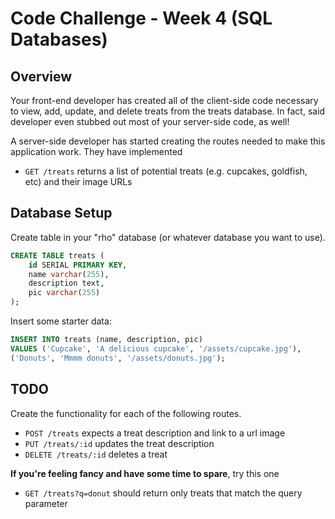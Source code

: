 # Code Challenge - Week 4 (SQL Databases)

## Overview

Your front-end developer has created all of the client-side code
necessary to view, add, update, and delete treats from the treats
database. In fact, said developer even stubbed out most of your
server-side code, as well!

A server-side developer has started creating the routes needed
to make this application work. They have implemented

* `GET /treats` returns a list of potential treats (e.g. cupcakes, goldfish, etc) and their image URLs

## Database Setup

Create table in your "rho" database (or whatever database you want to use).

```SQL
CREATE TABLE treats (
	id SERIAL PRIMARY KEY,
	name varchar(255),
	description text,
	pic varchar(255)
);
```
Insert some starter data:

```SQL
INSERT INTO treats (name, description, pic)
VALUES ('Cupcake', 'A delicious cupcake', '/assets/cupcake.jpg'),
('Donuts', 'Mmmm donuts', '/assets/donuts.jpg');
```

## TODO

Create the functionality for each of the following routes.

* `POST /treats` expects a treat description and link to a url image
* `PUT /treats/:id` updates the treat description
* `DELETE /treats/:id` deletes a treat

**If you're feeling fancy and have some time to spare**, try this one

* `GET /treats?q=donut` should return only treats that match the query parameter

